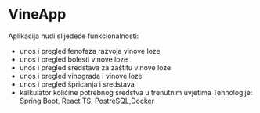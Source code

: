 # VineApp

Aplikacija nudi slijedeće funkcionalnosti:
  - unos i pregled fenofaza razvoja vinove loze
  - unos i pregled bolesti vinove loze
  - unos i pregled sredstava za zaštitu vinove loze
  - unos i pregled vinograda i vinove loze
  - unos i pregled špricanja i sredstava
  - kalkulator količine potrebnog sredstva u trenutnim uvjetima
Tehnologije: Spring Boot, React TS, PostreSQL,Docker

